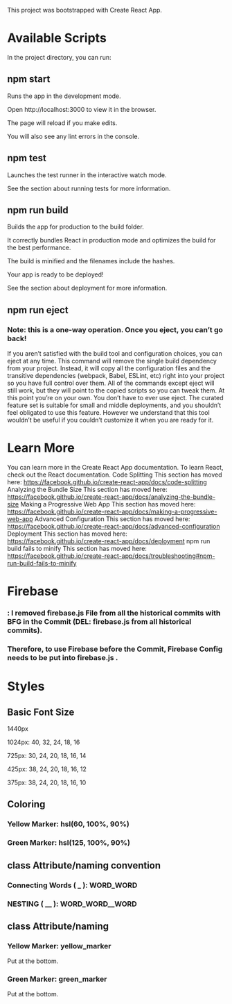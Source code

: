 This project was bootstrapped with Create React App.


# Available Scripts
In the project directory, you can run:
## npm start

Runs the app in the development mode.


Open http://localhost:3000 to view it in the browser.


The page will reload if you make edits.


You will also see any lint errors in the console.

##  npm test

Launches the test runner in the interactive watch mode.


See the section about running tests for more information.

## npm run build

Builds the app for production to the build folder.


It correctly bundles React in production mode and optimizes the build for the best performance.


The build is minified and the filenames include the hashes.


Your app is ready to be deployed!

See the section about deployment for more information.
## npm run eject
### Note: this is a one-way operation. Once you eject, you can’t go back!
If you aren’t satisfied with the build tool and configuration choices, you can eject at any time. This command will remove the single build dependency from your project.
Instead, it will copy all the configuration files and the transitive dependencies (webpack, Babel, ESLint, etc) right into your project so you have full control over them. All of the commands except eject will still work, but they will point to the copied scripts so you can tweak them. At this point you’re on your own.
You don’t have to ever use eject. The curated feature set is suitable for small and middle deployments, and you shouldn’t feel obligated to use this feature. However we understand that this tool wouldn’t be useful if you couldn’t customize it when you are ready for it.
# Learn More
You can learn more in the Create React App documentation.
To learn React, check out the React documentation.
Code Splitting
This section has moved here: https://facebook.github.io/create-react-app/docs/code-splitting
Analyzing the Bundle Size
This section has moved here: https://facebook.github.io/create-react-app/docs/analyzing-the-bundle-size
Making a Progressive Web App
This section has moved here: https://facebook.github.io/create-react-app/docs/making-a-progressive-web-app
Advanced Configuration
This section has moved here: https://facebook.github.io/create-react-app/docs/advanced-configuration
Deployment
This section has moved here: https://facebook.github.io/create-react-app/docs/deployment
npm run build fails to minify
This section has moved here: https://facebook.github.io/create-react-app/docs/troubleshooting#npm-run-build-fails-to-minify

# Firebase
### : I removed firebase.js File from all the historical commits with BFG in the Commit (DEL: firebase.js from all historical commits).
### Therefore, to use Firebase before the Commit, Firebase Config needs to be put into  firebase.js .

# Styles

## Basic Font Size
1440px

1024px: 40, 32, 24, 18, 16

725px: 30, 24, 20, 18, 16, 14

425px: 38, 24, 20, 18, 16, 12

375px: 38, 24, 20, 18, 16, 10

## Coloring
### Yellow Marker: hsl(60, 100%, 90%)
### Green Marker: hsl(125, 100%, 90%)

## class Attribute/naming convention
### Connecting Words ( _ ): WORD_WORD
### NESTING ( __ ): WORD_WORD__WORD

## class Attribute/naming
### Yellow Marker: yellow_marker 
Put at the bottom.
### Green Marker: green_marker
Put at the bottom.